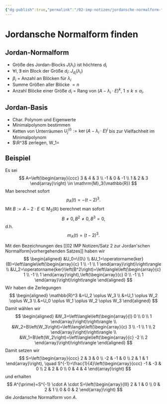 ```yaml
---
{"dg-publish":true,"permalink":"/02-imp-notizen/jordansche-normalform-finden/"}
---
```


# Jordansche Normalform finden
## Jordan-Normalform
- Größe des Jordan-Blocks $J(\lambda_i)$ ist höchtens $d_i$
- $\forall i, \exists$ ein Block der Größe $d_i$: $J_{d_i}(\lambda_i)$
- $\beta_i$ = Anzahl an Blöcken für $\lambda_i$ 
- Summe Größen aller Blöcke $= n$
- Anzahl Blöcke einer Größe $d_i$ = Rang von $(A-\lambda_i\cdot E)^k$, $1\leq k\leq \alpha_i$.
## Jordan-Basis
- Char. Polynom und Eigenwerte
- Minimalpolynom bestimmen
- Ketten von Unterräumen $U_j^{(i)}:=\ker(A-\lambda_i\cdot E)^j$  bis zur Vielfachheit im Minimalpolynom
- $\R^3$ zerlegen, W_1=


## Beispiel
Es sei
$$
A=\left(\begin{array}{ccc}
3 & 4 & 3 \\
-1 & 0 & -1 \\
1 & 2 & 3
\end{array}\right) \in \mathrm{M}_3(\mathbb{R})
$$
Man berechnet sofort
$$
p_A(t)=-(t-2)^3 .
$$
Mit $B:=A-2 \cdot E \in \mathrm{M}_3(\mathbb{R})$ berechnet man sofort
$$
B \neq 0, B^2 \neq 0, B^3=0,
$$
d.h.
$$
m_A(t)=(t-2)^3 .
$$

Mit den Bezeichnungen des [[02 IMP Notizen/Satz 2 zur Jordan'schen Normalform\|vorhergehenden Satzes]] haben wir
$$
\begin{aligned}
&U_0=\{0\} \\
&U_1=\operatorname{ker}(B)=\left\langle\left(\begin{array}{c}
1 \\
-1 \\
1
\end{array}\right)\right\rangle \\
&U_2=\operatorname{ker}\left(B^2\right)=\left\langle\left(\begin{array}{c}
1 \\
-1 \\
1
\end{array}\right),\left(\begin{array}{c}
0 \\
-1 \\
1
\end{array}\right)\right\rangle
\end{aligned}
$$
Wir haben die Zerlegungen
$$
\begin{aligned}
\mathbb{R}^3 &=U_2 \oplus W_3 \\
&=U_1 \oplus W_2 \oplus W_3 \\
&=U_0 \oplus W_1 \oplus W_2 \oplus W_3
\end{aligned}
$$
Damit wählen wir
$$
\begin{aligned}
&W_3=\left\langle\left(\begin{array}{l}
0 \\
0 \\
1
\end{array}\right)\right\rangle \\
&W_2=B\left(W_3\right)=\left\langle\left(\begin{array}{c}
3 \\
-1 \\
1 \\
2
\end{array}\right)\right\rangle \\
&W_1=B\left(W_2\right)=\left\langle\left(\begin{array}{c}
-2 \\
2
\end{array}\right)\right\rangle
\end{aligned}
$$
Damit setzen wir
$$
S=\left(\begin{array}{ccc}
2 & 3 & 0 \\
-2 & -1 & 0 \\
2 & 1 & 1
\end{array}\right), \quad S^{-1}=\frac{1}{4}\left(\begin{array}{ccc}
-1 & -3 & 0 \\
2 & 2 & 0 \\
0 & 4 & 4
\end{array}\right)
$$
und erhalten
$$
A^{\prime}=S^{-1} \cdot A \cdot S=\left(\begin{array}{lll}
2 & 1 & 0 \\
0 & 2 & 1 \\
0 & 0 & 2
\end{array}\right)
$$
die Jordansche Normalform von $A$.
